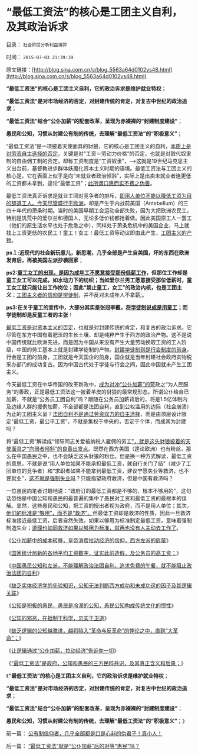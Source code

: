 # “最低工资法”的核心是工团主义自利，及其政治诉求

目录： `社会阶层分析利益博羿` 

时间： `2015-07-03 21:39:39` 

原文链接：[http://blog.sina.com.cn/s/blog_5563a64d0102vs48.html](http://blog.sina.com.cn/s/blog_5563a64d0102vs48.html)

**“最低工资法”的核心是工团主义自利，它的政治诉求是维护就业特权**；

**“最低工资法”是对市场经济的否定，对封建传统的肯定，对复古中世纪的政治追求**；

**“最低工资法”结合“公仆加薪”的配套改革，呈现为赤裸裸的“封建制度建设”**；

**愚民和公知，习惯从封建公有制的传统，去理解“最低工资法”的“积极意义”**；

“最低工资法”是一项披着天使面具的豺狼，它的核心是工团主义的自利，[本质上是对劳资自主选择的否定](../../../2009/11/14/市场经济观点下小农的“愚蠢交换”.md)，关键是对“工资＝劳动力价格”的否定，也就是对取代奴隶制的自由佣工制的否定，却称工资制度是“工资奴隶”，——>这就是19世纪马克思主义出台前，基督教进步群体妖魔化资本主义时期的语境。最低工资法与工团主义的核心是，它在表面上似乎是向“未就业者政治倾斜”，实际上是出卖未就业者连更低的工资都未拿到，遑论“最低工资”；[此所谓口惠而实不费之伪善](../../../2007/11/15/任何规定劳动者工资福利待遇都对劳动者不利.md)。

最低工资法真正诉求是就业工团对竞争者的排斥，[即用人单位不能以降低工资为目的辞退工人。今天尽管盛行于欧洲](../../../2011/7/4/反托拉斯法是恶法＝（工会托拉斯Vs企业托拉斯）.md)，却是产生于内战前美国（Antebellum）的三四十年代的萧条时期。当时的美国早期工会运动全部失败，因为大把欧洲农民工，特别是饥荒中的爱尔兰和德国人，无论多低价钱都抢着做。因此美国原工人一罢工（他们的原生活水平也处于危急之中），同样处于萧条危机中的美国企业，马上就找上工资更低的农民工！童工！女工！最低工资等动议即由此产生，[工团主义的产物](../../../2011/7/5/工业时代残存的小农意识与黑社会很难区分.md)。

**ps１:近现代的社会新玩意儿，新思潮，几乎全部是产生自美国，坏的东西在欧洲发育后，再被美国左派抄袭回家**；

**ps2:[童工女工的出现，是因为成年工不愿意接受那份低薪工作](../../../2009/12/30/自造伪证循环的马恩“历史唯物主义”.md)，但那位工作却是童工女工可以完成，如水动力下的纺织；当如爱尔兰男工愿意接受那位低薪时，童工女工就只能让出工作岗位；因此“禁止童工，女工”的政治内核，也是工团主义**；[工团主义者的信仰是学徒制](../../../2012/7/13/学徒工是贫困家庭理性选择的职业培训；.md)，并不反对未成年人不拿薪;。

**ps3:在关于童工的宣传中，大部分其实是张冠李戴，[将学徒制说成是用童工](../../../2012/4/16/童奴是有可能的，童工是不存在的；.md)；而学徒制却是反童工者的主张**！

[最低工资是对资本主义的否定](../../../2012/1/24/最低工资法违反经济学规律，对国民有百害无一利.md)，也就是对封建传统的肯定，和复古的政治诉求。它尽管在东方中国有着肥沃的生长土壤，却是纯粹产生于西方的政治产物。这不是说中国传统就比欧洲先进，而是因为中国从来没有产生大量劳动换取工资的工人阶级，中国的劳工基本上就是封建学徒制的产物。[封建学徒制则是行会制度的前身](../../../2012/7/13/学徒工是贫困家庭理性选择的职业培训；.md)，行会是工团的前身，工团就是今天国企的前身，国企就是当年封建社会政府实物税采办部门的成功复古。因为中国古代处于学徒与行会之间，因此中国就未产生工团主义。

今天最低工资在中华帝国的改革新政中，[成为对冲“公仆加薪”的苛](../../../2015/6/20/加紧收保护费，购买马仔的忠诚.md)政之“为人民服务”的善政，正是最低工资法这一披着羊皮的豺狼的最常规形态。所谓公仆给自已加薪，不就是“公务员工团自利”吗？跟随在公务员加薪背后的，将是1.5亿体制内及边缘人群的援例加薪，不全部都是法团自利，直到公权滥用的边际（社会崩溃）为止的工团主义呈？[法团自利不是通过劳资双方的自主选择](../../../2012/6/4/工团主义是历史反动的多数人暴政.md)，而是由顶层设计限定“最低工资，最公平工资”，不就是集权于中央的，否定于个体，而成其为封建吗？

将“最低工资”解读成“领导同志关爱被纳税人雇佣的劳工[”，就是这头豺狼披着的天使面具之“向弱者倾斜”的良善出发点](../../../2012/6/2/高三老师的自杀看工团主义的高度腐败.md)。既然在西方美国（遑论欧洲）也有粉丝，那么在中国愚民之中，也不会缺乏这头豺狼的粉丝。但是换一种方式解读，最低工资的意思，不就是说“用人单位如果不能承担最低工资，就自行关门了结”（减少了工团单位的竞争者）和“求职者如果不能拿到最低工资，建议宁愿失业等救济，也不要就业”，[这不就是强制失业吗](../../../2014/11/26/官媒宣传“平均工资上涨”，直接促进了失业失业，制造了民工荒；.md)？只能指望政府救济，但是中国有救济吗？

一位愚民向笔者讨趣地说：“政府订的最低工资都是不够的，根本不够用的”，这句话恐怕是中国公知和愚民的最普遍的集中了愚民对工资和最低工资的最根本的误解。显然，这些愚民和公知，把工资的授出者视为政府，而不是用人单位；其次，[他们的标准是“够用”，而不是“救济”。](../../../2013/1/22/提高社会福利反而促进大革命到来.md)但最低工资却是救济的性质，因此一旦救济标准接近最低工资，后者自然失效。如果以够用为标准制定最低工资，意味着强制制造失业；[道理也如同救济如果以够用为标准，就再也没有人主动去工作了](../../../2009/9/7/均贫富高福利对小农意识的的强烈诱惑.md)。

《[公仆加薪中的成本转移，皇帝消费拉动经济的信仰，西方左派的启蒙](../../../2015/6/24/公仆加薪中的成本转移，政治赌博的高杠杆；.md)》

《[国家统计局新的各地平均工资数字，证实此前造假，及公务员的高工资；](../../../2015/6/25/统计局新公布的数字，证实此前造假，及公务员的高工资；.md)》

《[中国愚民公知和左派，不能理解政治法团自利，追求免费的午餐，就不能阻止政治法团的自利](../../../2015/6/26/“公仆加薪，拉动经济”改革论，提醒公众“政府法团的自利特权”.md)》

《[缺乏实体经济学的先验知识，公知无法判断西方成功和未成功这的因子及其逻辑关联](../../../2015/6/27/“公仆加薪，法团自利”正是民粹的政治诉求；.md)》

《[公知是积极的愚民，愚民是冷漠的公知，愚民公知构成传统文化的惯性](../../../2015/6/28/公知是积极的愚民，愚民是冷漠的公知.md)》

《[公知的邪恶，在抵制于科学，忠实于卫道](../../../2015/6/29/公知的邪恶，在抵制于科学，忠实于卫道；.md)》

《[缺乏逻辑的公知越激进，越将陷入“革命与反革命”的悖论之中，直到“大革命”；](../../../2015/6/30/缺乏逻辑的公知，无善能为，无恶不作.md)》

《[让逻辑通过“公仆加薪，拉动经济”告诉你一切](../../../2015/7/1/逻辑让“公仆加薪，拉动经济”告诉你.md)》

《[“最低工资法”是政府，公知和愚民的三方民粹共识，及其真正含义和后果；](../../../2015/7/2/“最低工资法”就是“公仆加薪”后的对等“惠民”吗？.md)》

《**“最低工资法”的核心是工团主义自利，它的政治诉求是维护就业特权**；

**“最低工资法”是对市场经济的否定，对封建传统的肯定，对复古中世纪的政治追求**；

**“最低工资法”结合“公仆加薪”的配套改革，呈现为赤裸裸的“封建制度建设”**；

**愚民和公知，习惯从封建公有制的传统，去理解“最低工资法”的“积极意义”**；》

前一篇： [公有制信仰者，几乎全部都是口是心非的伪君子！真小人！](../../../2015/7/4/公有制信仰者，几乎全部都是口是心非的伪君子！真小人！.md)

后一篇： [“最低工资法”就是“公仆加薪”后的对等“惠民”吗？](../../../2015/7/2/“最低工资法”就是“公仆加薪”后的对等“惠民”吗？.md)

